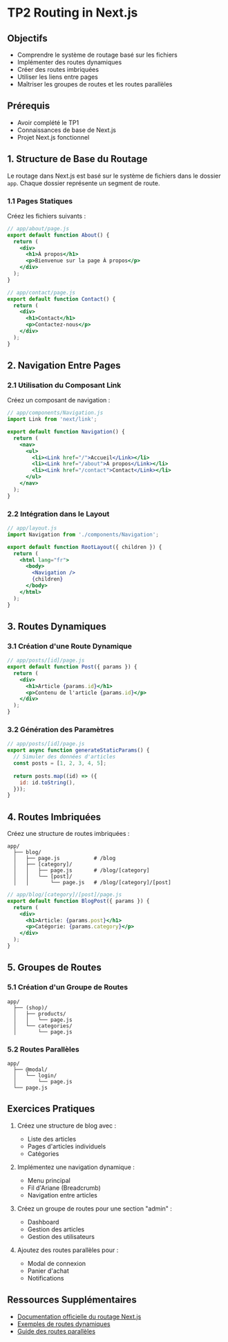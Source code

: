 # TP2 Routing in Next.js

## Objectifs

- Comprendre le système de routage basé sur les fichiers
- Implémenter des routes dynamiques
- Créer des routes imbriquées
- Utiliser les liens entre pages
- Maîtriser les groupes de routes et les routes parallèles

## Prérequis

- Avoir complété le TP1
- Connaissances de base de Next.js
- Projet Next.js fonctionnel

## 1. Structure de Base du Routage

Le routage dans Next.js est basé sur le système de fichiers dans le dossier `app`. Chaque dossier représente un segment de route.

### 1.1 Pages Statiques

Créez les fichiers suivants :

```jsx
// app/about/page.js
export default function About() {
  return (
    <div>
      <h1>À propos</h1>
      <p>Bienvenue sur la page À propos</p>
    </div>
  );
}

// app/contact/page.js
export default function Contact() {
  return (
    <div>
      <h1>Contact</h1>
      <p>Contactez-nous</p>
    </div>
  );
}
```

## 2. Navigation Entre Pages

### 2.1 Utilisation du Composant Link

Créez un composant de navigation :

```jsx
// app/components/Navigation.js
import Link from 'next/link';

export default function Navigation() {
  return (
    <nav>
      <ul>
        <li><Link href="/">Accueil</Link></li>
        <li><Link href="/about">À propos</Link></li>
        <li><Link href="/contact">Contact</Link></li>
      </ul>
    </nav>
  );
}
```

### 2.2 Intégration dans le Layout

```jsx
// app/layout.js
import Navigation from './components/Navigation';

export default function RootLayout({ children }) {
  return (
    <html lang="fr">
      <body>
        <Navigation />
        {children}
      </body>
    </html>
  );
}
```

## 3. Routes Dynamiques

### 3.1 Création d'une Route Dynamique

```jsx
// app/posts/[id]/page.js
export default function Post({ params }) {
  return (
    <div>
      <h1>Article {params.id}</h1>
      <p>Contenu de l'article {params.id}</p>
    </div>
  );
}
```

### 3.2 Génération des Paramètres

```jsx
// app/posts/[id]/page.js
export async function generateStaticParams() {
  // Simuler des données d'articles
  const posts = [1, 2, 3, 4, 5];
  
  return posts.map((id) => ({
    id: id.toString(),
  }));
}
```

## 4. Routes Imbriquées

Créez une structure de routes imbriquées :

```plaintext
app/
  ├── blog/
  │   ├── page.js           # /blog
  │   ├── [category]/
  │   │   ├── page.js       # /blog/[category]
  │   │   └── [post]/
  │   │       └── page.js   # /blog/[category]/[post]
```

```jsx
// app/blog/[category]/[post]/page.js
export default function BlogPost({ params }) {
  return (
    <div>
      <h1>Article: {params.post}</h1>
      <p>Catégorie: {params.category}</p>
    </div>
  );
}
```

## 5. Groupes de Routes

### 5.1 Création d'un Groupe de Routes

```plaintext
app/
  ├── (shop)/
  │   ├── products/
  │   │   └── page.js
  │   └── categories/
  │       └── page.js
```

### 5.2 Routes Parallèles

```plaintext
app/
  ├── @modal/
  │   └── login/
  │       └── page.js
  └── page.js
```

## Exercices Pratiques

1. Créez une structure de blog avec :
   - Liste des articles
   - Pages d'articles individuels
   - Catégories

2. Implémentez une navigation dynamique :
   - Menu principal
   - Fil d'Ariane (Breadcrumb)
   - Navigation entre articles

3. Créez un groupe de routes pour une section "admin" :
   - Dashboard
   - Gestion des articles
   - Gestion des utilisateurs

4. Ajoutez des routes parallèles pour :
   - Modal de connexion
   - Panier d'achat
   - Notifications

## Ressources Supplémentaires

- [Documentation officielle du routage Next.js](https://nextjs.org/docs/app/building-your-application/routing)
- [Exemples de routes dynamiques](https://nextjs.org/docs/app/building-your-application/routing/dynamic-routes)
- [Guide des routes parallèles](https://nextjs.org/docs/app/building-your-application/routing/parallel-routes) 
